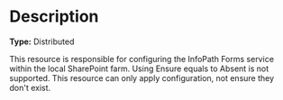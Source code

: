 # Description

**Type:** Distributed

This resource is responsible for configuring the InfoPath Forms service within
the local SharePoint farm. Using Ensure equals to Absent is not supported.
This resource can only apply configuration, not ensure they don't exist.
